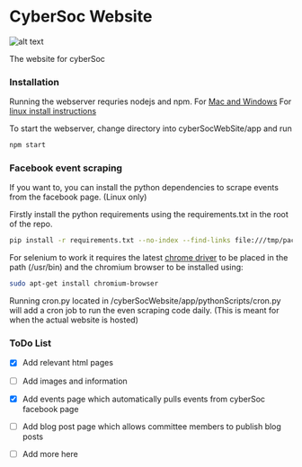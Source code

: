 # CyberSoc Website

![alt text](https://scontent-lhr3-1.xx.fbcdn.net/v/t1.0-1/p200x200/22894412_123880668306774_8794945457711343195_n.png?_nc_cat=0&oh=2ea77164e0498c56734e796272c241c2&oe=5BB0F695)

The website for cyberSoc

### Installation

Running the webserver requries nodejs and npm.
For [Mac and Windows](https://nodejs.org/en/download/)
For [linux install instructions](https://nodejs.org/en/download/package-manager/)

To start the webserver, change directory into cyberSocWebSite/app and run
```sh
npm start
```
### Facebook event scraping
If you want to, you can install the python dependencies to scrape events from the facebook page. (Linux only)

Firstly install the python requirements using the requirements.txt in the root of the repo.

```sh
pip install -r requirements.txt --no-index --find-links file:///tmp/packages
```
For selenium to work it requires the latest [chrome driver](http://chromedriver.chromium.org/) to be placed in the path (/usr/bin)
and the chromium browser to be installed using:

```sh
sudo apt-get install chromium-browser
```
Running cron.py located in /cyberSocWebsite/app/pythonScripts/cron.py will add a cron job to run the even scraping code daily. (This is meant for when the actual website is hosted)

### ToDo List

- [X] Add relevant html pages
- [ ] Add images and information
- [x] Add events page which automatically pulls events from cyberSoc facebook page
- [ ] Add blog post page which allows committee members to publish blog posts 
- [ ] Add more here












